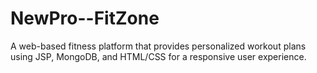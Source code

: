 # NewPro--FitZone
A web-based fitness platform that provides personalized workout plans using JSP, MongoDB, and HTML/CSS for a responsive user experience.
